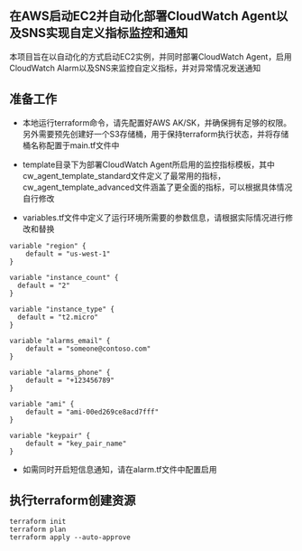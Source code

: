 ## 在AWS启动EC2并自动化部署CloudWatch Agent以及SNS实现自定义指标监控和通知

本项目旨在以自动化的方式启动EC2实例，并同时部署CloudWatch Agent，启用CloudWatch Alarm以及SNS来监控自定义指标，并对异常情况发送通知

## 准备工作

* 本地运行terraform命令，请先配置好AWS AK/SK，并确保拥有足够的权限。另外需要预先创建好一个S3存储桶，用于保持terraform执行状态，并将存储桶名称配置于main.tf文件中

* template目录下为部署CloudWatch Agent所启用的监控指标模板，其中cw_agent_template_standard文件定义了最常用的指标，cw_agent_template_advanced文件涵盖了更全面的指标，可以根据具体情况自行修改

* variables.tf文件中定义了运行环境所需要的参数信息，请根据实际情况进行修改和替换
```
variable "region" {
    default = "us-west-1"
}

variable "instance_count" {
  default = "2"
}

variable "instance_type" {
  default = "t2.micro"
}

variable "alarms_email" {
    default = "someone@contoso.com"
}

variable "alarms_phone" {
    default = "+123456789"
}

variable "ami" {
    default = "ami-00ed269ce8acd7fff"
}

variable "keypair" {
    default = "key_pair_name"
}
```
* 如需同时开启短信息通知，请在alarm.tf文件中配置启用

## 执行terraform创建资源
```
terraform init
terraform plan
terraform apply --auto-approve
```